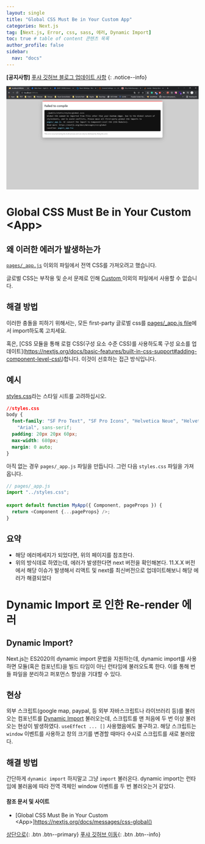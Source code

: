```yaml
---
layout: single
title: "Global CSS Must Be in Your Custom App"
categories: Next.js
tag: [Next.js, Error, css, sass, 에러, Dynamic Import]
toc: true # table of content 콘텐츠 목록
author_profile: false
sidebar:
  nav: "docs"
---
```


**[공지사항]** [푸샤 깃허브 블로그 업데이트 사항](https://github.com/de24world/de24world.github.io)
{: .notice--info}

<img src="/assets/images/Next.js/global_css_error.png" />

# Global CSS Must Be in Your Custom \<App>

## 왜 이러한 에러가 발생하는가

[`pages/_app.js`](https://nextjs.org/docs/advanced-features/custom-app) 이외의 파일에서 전역 CSS를 가져오려고 했습니다.

글로벌 CSS는 부작용 및 순서 문제로 인해 [Custom <App>](https://nextjs.org/docs/advanced-features/custom-app) 이외의 파일에서 사용할 수 없습니다.

## 해결 방법

이러한 충돌을 피하기 위해서는, 모든 first-party 글로벌 css를 [pages/\_app.js file](https://nextjs.org/docs/advanced-features/custom-app)에서 import하도록 고치세요.

혹은, [CSS 모듈을 통해 로컬 CSS(구성 요소 수준 CSS)를 사용하도록 구성 요소를 업데이트](https://nextjs.org/docs/basic-features/built-in-css-support#adding-component-level-css\)합니다. 이것이 선호하는 접근 방식입니다.

## 예시

[styles.css](https://nextjs.org/docs/basic-features/built-in-css-support#adding-a-global-stylesheet)라는 스타일 시트를 고려하십시오.

```css
//styles.css
body {
  font-family: "SF Pro Text", "SF Pro Icons", "Helvetica Neue", "Helvetica",
    "Arial", sans-serif;
  padding: 20px 20px 60px;
  max-width: 680px;
  margin: 0 auto;
}
```

아직 없는 경우 `pages/_app.js` 파일을 만듭니다. 그런 다음 `styles.css` 파일을 가져옵니다.

```js
// pages/_app.js
import "../styles.css";

export default function MyApp({ Component, pageProps }) {
  return <Component {...pageProps} />;
}
```

<div class="notice--success">
<h2>요약</h2>
<ul>
  <li>해당 에러메세지가 되었다면, 위의 페이지를 참조한다. </li>
  <li>위의 방식데로 하였는데, 에러가 발생한다면 next 버전을 확인해본다. 11.X.X 버전에서 해당 이슈가 발생해서 리액트 및 next를 최신버전으로 업데이트해보니 해당 에러가 해결되었다 </li>
</ul>
</div>

# Dynamic Import 로 인한 Re-render 에러

## Dynamic Import?

Next.js는 ES2020의 dynamic import 문법을 지원하는데, dynamic import를 사용하면 모듈(혹은 컴포넌트)을 빌드 타임이 아닌 런타임에 불러오도록 한다. 이를 통해 번들 파일을 분리하고 퍼포먼스 향상을 기대할 수 있다.

## 현상

외부 스크립트(google map, paypal, 등 외부 자바스크립트나 라이브러리 등)를 불러오는 컴포넌트를 [Dynamic Import](https://nextjs.org/docs/advanced-features/dynamic-import) 불러오는데, 스크립트를 맨 처음에 두 번 이상 불러오는 현상이 발생하였다. `useEffect ... []` 사용했음에도 불구하고. 해당 스크립트는 `window` 이벤트를 사용하고 창의 크기를 변경할 때마다 수시로 스크립트를 새로 불러왔다.

## 해결 방법

간단하게 `dynamic import` 하지말고 그냥 `import` 불러온다. dynamic import는 런타임에 불러옴에 따라 전역 객체인 window 이벤트를 두 번 볼러오는거 같았다.

#### 참조 문서 및 사이트

- [Global CSS Must Be in Your Custom \<App>]https://nextjs.org/docs/messages/css-global()

[상단으로](#svg-란){: .btn .btn--primary}
[푸샤 깃허브 이동](https://github.com/de24world){: .btn .btn--info}
